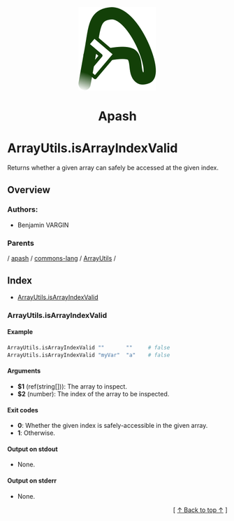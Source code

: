 
<div align='center' id='apash-top'>
  <a href='https://github.com/hastec-fr/apash'>
    <img alt='apash-logo' src='../../../../../../../assets/apash-logo.svg'/>
  </a>

  # Apash
</div>

# ArrayUtils.isArrayIndexValid

Returns whether a given array can safely be accessed at the given index.

## Overview

### Authors:
* Benjamin VARGIN

### Parents
<!-- apash.parentBegin -->
[](../../../../.md) / [apash](../../../apash.md) / [commons-lang](../../commons-lang.md) / [ArrayUtils](../ArrayUtils.md) / 
<!-- apash.parentEnd -->

## Index

* [ArrayUtils.isArrayIndexValid](#arrayutilsisarrayindexvalid)

### ArrayUtils.isArrayIndexValid

#### Example

```bash
ArrayUtils.isArrayIndexValid ""       ""     # false
ArrayUtils.isArrayIndexValid "myVar"  "a"    # false
```

#### Arguments

* **$1** (ref(string[])): The array to inspect.
* **$2** (number): The index of the array to be inspected.

#### Exit codes

* **0**: Whether the given index is safely-accessible in the given array.
* **1**: Otherwise.

#### Output on stdout

* None.

#### Output on stderr

* None.


  <div align='right'>[ <a href='#apash-top'>↑ Back to top ↑</a> ]</div>

